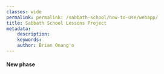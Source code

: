 ```yaml
---
classes: wide
permalink: permalink: /sabbath-school/how-to-use/webapp/
title: Sabbath School Lessons Project
metadata:
    description: 
    keywords: 
    author: Brian Onang'o
---
```


#### New phase

